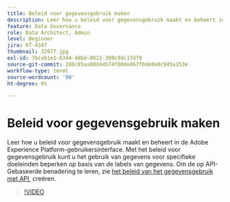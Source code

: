 ```yaml
---
title: Beleid voor gegevensgebruik maken
description: Leer hoe u beleid voor gegevensgebruik maakt en beheert in de Adobe Experience Platform-gebruikersinterface. Met het beleid voor gegevensgebruik kunt u het gebruik van gegevens voor specifieke doeleinden beperken op basis van de labels van gegevens.
feature: Data Governance
role: Data Architect, Admin
level: Beginner
jira: KT-4347
thumbnail: 32977.jpg
exl-id: 7bcab1e1-6344-48bd-8622-309c9dc17df9
source-git-commit: 286c85aa88d44574f00ded67f0de8e0c945a153e
workflow-type: tm+mt
source-wordcount: '90'
ht-degree: 0%

---
```


# Beleid voor gegevensgebruik maken

Leer hoe u beleid voor gegevensgebruik maakt en beheert in de Adobe Experience Platform-gebruikersinterface. Met het beleid voor gegevensgebruik kunt u het gebruik van gegevens voor specifieke doeleinden beperken op basis van de labels van gegevens. Om de op API-Gebaseerde benadering te leren, zie [&#x200B; het beleid van het gegevensgebruik met API &#x200B;](https://experienceleague.adobe.com/docs/experience-platform/data-governance/policies/create.html?lang=nl-NL) creëren.

>[!VIDEO](https://video.tv.adobe.com/v/32977?learn=on&enablevpops)